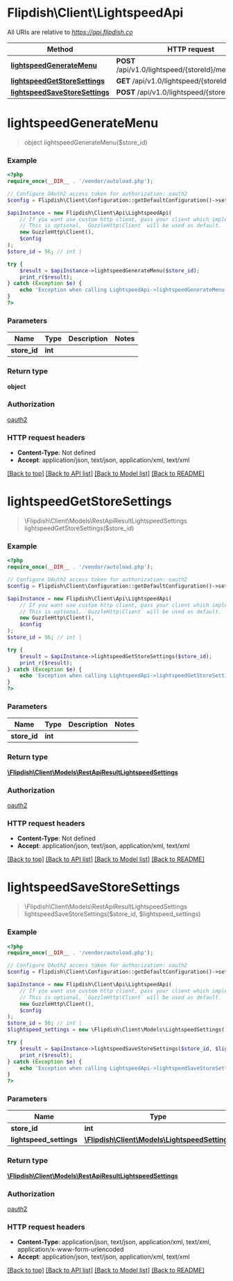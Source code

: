 # Flipdish\Client\LightspeedApi

All URIs are relative to *https://api.flipdish.co*

Method | HTTP request | Description
------------- | ------------- | -------------
[**lightspeedGenerateMenu**](LightspeedApi.md#lightspeedGenerateMenu) | **POST** /api/v1.0/lightspeed/{storeId}/menu/generate | 
[**lightspeedGetStoreSettings**](LightspeedApi.md#lightspeedGetStoreSettings) | **GET** /api/v1.0/lightspeed/{storeId}/settings | 
[**lightspeedSaveStoreSettings**](LightspeedApi.md#lightspeedSaveStoreSettings) | **POST** /api/v1.0/lightspeed/{storeId}/settings | 


# **lightspeedGenerateMenu**
> object lightspeedGenerateMenu($store_id)



### Example
```php
<?php
require_once(__DIR__ . '/vendor/autoload.php');

// Configure OAuth2 access token for authorization: oauth2
$config = Flipdish\Client\Configuration::getDefaultConfiguration()->setAccessToken('YOUR_ACCESS_TOKEN');

$apiInstance = new Flipdish\Client\Api\LightspeedApi(
    // If you want use custom http client, pass your client which implements `GuzzleHttp\ClientInterface`.
    // This is optional, `GuzzleHttp\Client` will be used as default.
    new GuzzleHttp\Client(),
    $config
);
$store_id = 56; // int | 

try {
    $result = $apiInstance->lightspeedGenerateMenu($store_id);
    print_r($result);
} catch (Exception $e) {
    echo 'Exception when calling LightspeedApi->lightspeedGenerateMenu: ', $e->getMessage(), PHP_EOL;
}
?>
```

### Parameters

Name | Type | Description  | Notes
------------- | ------------- | ------------- | -------------
 **store_id** | **int**|  |

### Return type

**object**

### Authorization

[oauth2](../../README.md#oauth2)

### HTTP request headers

 - **Content-Type**: Not defined
 - **Accept**: application/json, text/json, application/xml, text/xml

[[Back to top]](#) [[Back to API list]](../../README.md#documentation-for-api-endpoints) [[Back to Model list]](../../README.md#documentation-for-models) [[Back to README]](../../README.md)

# **lightspeedGetStoreSettings**
> \Flipdish\Client\Models\RestApiResultLightspeedSettings lightspeedGetStoreSettings($store_id)



### Example
```php
<?php
require_once(__DIR__ . '/vendor/autoload.php');

// Configure OAuth2 access token for authorization: oauth2
$config = Flipdish\Client\Configuration::getDefaultConfiguration()->setAccessToken('YOUR_ACCESS_TOKEN');

$apiInstance = new Flipdish\Client\Api\LightspeedApi(
    // If you want use custom http client, pass your client which implements `GuzzleHttp\ClientInterface`.
    // This is optional, `GuzzleHttp\Client` will be used as default.
    new GuzzleHttp\Client(),
    $config
);
$store_id = 56; // int | 

try {
    $result = $apiInstance->lightspeedGetStoreSettings($store_id);
    print_r($result);
} catch (Exception $e) {
    echo 'Exception when calling LightspeedApi->lightspeedGetStoreSettings: ', $e->getMessage(), PHP_EOL;
}
?>
```

### Parameters

Name | Type | Description  | Notes
------------- | ------------- | ------------- | -------------
 **store_id** | **int**|  |

### Return type

[**\Flipdish\Client\Models\RestApiResultLightspeedSettings**](../Model/RestApiResultLightspeedSettings.md)

### Authorization

[oauth2](../../README.md#oauth2)

### HTTP request headers

 - **Content-Type**: Not defined
 - **Accept**: application/json, text/json, application/xml, text/xml

[[Back to top]](#) [[Back to API list]](../../README.md#documentation-for-api-endpoints) [[Back to Model list]](../../README.md#documentation-for-models) [[Back to README]](../../README.md)

# **lightspeedSaveStoreSettings**
> \Flipdish\Client\Models\RestApiResultLightspeedSettings lightspeedSaveStoreSettings($store_id, $lightspeed_settings)



### Example
```php
<?php
require_once(__DIR__ . '/vendor/autoload.php');

// Configure OAuth2 access token for authorization: oauth2
$config = Flipdish\Client\Configuration::getDefaultConfiguration()->setAccessToken('YOUR_ACCESS_TOKEN');

$apiInstance = new Flipdish\Client\Api\LightspeedApi(
    // If you want use custom http client, pass your client which implements `GuzzleHttp\ClientInterface`.
    // This is optional, `GuzzleHttp\Client` will be used as default.
    new GuzzleHttp\Client(),
    $config
);
$store_id = 56; // int | 
$lightspeed_settings = new \Flipdish\Client\Models\LightspeedSettings(); // \Flipdish\Client\Models\LightspeedSettings | 

try {
    $result = $apiInstance->lightspeedSaveStoreSettings($store_id, $lightspeed_settings);
    print_r($result);
} catch (Exception $e) {
    echo 'Exception when calling LightspeedApi->lightspeedSaveStoreSettings: ', $e->getMessage(), PHP_EOL;
}
?>
```

### Parameters

Name | Type | Description  | Notes
------------- | ------------- | ------------- | -------------
 **store_id** | **int**|  |
 **lightspeed_settings** | [**\Flipdish\Client\Models\LightspeedSettings**](../Model/LightspeedSettings.md)|  |

### Return type

[**\Flipdish\Client\Models\RestApiResultLightspeedSettings**](../Model/RestApiResultLightspeedSettings.md)

### Authorization

[oauth2](../../README.md#oauth2)

### HTTP request headers

 - **Content-Type**: application/json, text/json, application/xml, text/xml, application/x-www-form-urlencoded
 - **Accept**: application/json, text/json, application/xml, text/xml

[[Back to top]](#) [[Back to API list]](../../README.md#documentation-for-api-endpoints) [[Back to Model list]](../../README.md#documentation-for-models) [[Back to README]](../../README.md)

